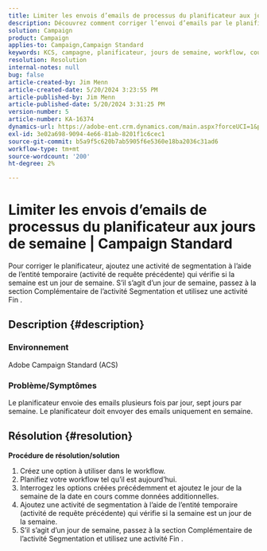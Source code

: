 ```yaml
---
title: Limiter les envois d’emails de processus du planificateur aux jours de semaine | Campaign Standard
description: Découvrez comment corriger l’envoi d’emails par le planificateur plusieurs fois par jour, sept jours par semaine.
solution: Campaign
product: Campaign
applies-to: Campaign,Campaign Standard
keywords: KCS, campagne, planificateur, jours de semaine, workflow, courrier électronique, ACS, Adobe Campaign Standard, dépannage
resolution: Resolution
internal-notes: null
bug: false
article-created-by: Jim Menn
article-created-date: 5/20/2024 3:23:55 PM
article-published-by: Jim Menn
article-published-date: 5/20/2024 3:31:25 PM
version-number: 5
article-number: KA-16374
dynamics-url: https://adobe-ent.crm.dynamics.com/main.aspx?forceUCI=1&pagetype=entityrecord&etn=knowledgearticle&id=508fa9f5-bc16-ef11-9f8a-6045bd006268
exl-id: 3e02a698-9094-4e66-81ab-8201f1c6cec1
source-git-commit: b5a9f5c620b7ab5905f6e5360e18ba2036c31ad6
workflow-type: tm+mt
source-wordcount: '200'
ht-degree: 2%

---
```


# Limiter les envois d’emails de processus du planificateur aux jours de semaine | Campaign Standard


Pour corriger le planificateur, ajoutez une activité de segmentation à l’aide de l’entité temporaire (activité de requête précédente) qui vérifie si la semaine est un jour de semaine. S’il s’agit d’un jour de semaine, passez à la section Complémentaire de l’activité Segmentation et utilisez une activité Fin .

## Description {#description}


### <b>Environnement</b>

Adobe Campaign Standard (ACS)



### <b>Problème/Symptômes</b>

Le planificateur envoie des emails plusieurs fois par jour, sept jours par semaine. Le planificateur doit envoyer des emails uniquement en semaine.


## Résolution {#resolution}

<b>Procédure de résolution/solution</b>
1. Créez une option à utiliser dans le workflow.
2. Planifiez votre workflow tel qu’il est aujourd’hui.
3. Interrogez les options créées précédemment et ajoutez le jour de la semaine de la date en cours comme données additionnelles.
4. Ajoutez une activité de segmentation à l’aide de l’entité temporaire (activité de requête précédente) qui vérifie si la semaine est un jour de la semaine.
5. S’il s’agit d’un jour de semaine, passez à la section Complémentaire de l’activité Segmentation et utilisez une activité Fin .
